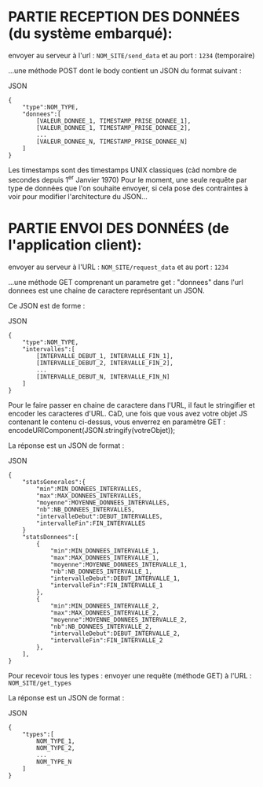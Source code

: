 # PARTIE RECEPTION DES DONNÉES (du système embarqué):

envoyer au serveur à l'url : `NOM_SITE/send_data` et au port : `1234` (temporaire)

...une méthode POST dont le body contient un JSON du format suivant :


JSON
```
{
	"type":NOM_TYPE,
	"donnees":[
		[VALEUR_DONNEE_1, TIMESTAMP_PRISE_DONNEE_1],
		[VALEUR_DONNEE_1, TIMESTAMP_PRISE_DONNEE_2],
		...
		[VALEUR_DONNEE_N, TIMESTAMP_PRISE_DONNEE_N]
	]
}
```

Les timestamps sont des timestamps UNIX classiques (càd nombre de secondes depuis 1<sup>er</sup> Janvier 1970)
Pour le moment, une seule requête par type de données que l'on souhaite envoyer, si cela pose des contraintes à voir pour modifier l'architecture du JSON...

# PARTIE ENVOI DES DONNÉES (de l'application client):

envoyer au serveur à l'URL : `NOM_SITE/request_data` et au port : `1234`

...une méthode GET comprenant un parametre get : "donnees" dans l'url
donnees est une chaine de caractere représentant un JSON.

Ce JSON est de forme : 

JSON
```
{
	"type":NOM_TYPE,
	"intervalles":[
		[INTERVALLE_DEBUT_1, INTERVALLE_FIN_1],
		[INTERVALLE_DEBUT_2, INTERVALLE_FIN_2],
		...
		[INTERVALLE_DEBUT_N, INTERVALLE_FIN_N]		
	]
}
```

Pour le faire passer en chaine de caractere dans l'URL, il faut le stringifier et encoder les caracteres d'URL.
CàD, une fois que vous avez votre objet JS contenant le contenu ci-dessus, vous enverrez en paramètre GET : 
	encodeURIComponent(JSON.stringify(votreObjet));


La réponse est un JSON de format : 

JSON
```
{
	"statsGenerales":{
		"min":MIN_DONNEES_INTERVALLES,
		"max":MAX_DONNEES_INTERVALLES,
		"moyenne":MOYENNE_DONNEES_INTERVALLES,
		"nb":NB_DONNEES_INTERVALLES,
		"intervalleDebut":DEBUT_INTERVALLES,
		"intervalleFin":FIN_INTERVALLES
	}	
	"statsDonnees":[
		{
			"min":MIN_DONNEES_INTERVALLE_1,
			"max":MAX_DONNEES_INTERVALLE_1,
			"moyenne":MOYENNE_DONNEES_INTERVALLE_1,
			"nb":NB_DONNEES_INTERVALLE_1,
			"intervalleDebut":DEBUT_INTERVALLE_1,
			"intervalleFin":FIN_INTERVALLE_1
		},
		{
			"min":MIN_DONNEES_INTERVALLE_2,
			"max":MAX_DONNEES_INTERVALLE_2,
			"moyenne":MOYENNE_DONNEES_INTERVALLE_2,
			"nb":NB_DONNEES_INTERVALLE_2,
			"intervalleDebut":DEBUT_INTERVALLE_2,
			"intervalleFin":FIN_INTERVALLE_2
		},
	],
}
```


Pour recevoir tous les types :
envoyer une requête (méthode GET) à l'URL : `NOM_SITE/get_types`

La réponse est un JSON de format :

JSON
```
{
	"types":[
		NOM_TYPE_1,
		NOM_TYPE_2,
		...
		NOM_TYPE_N
	]
}
```
